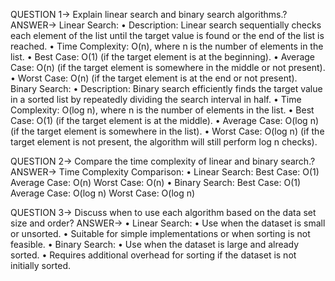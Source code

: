 QUESTION 1-> Explain linear search and binary search algorithms.?
ANSWER->
Linear Search:
•	Description: Linear search sequentially checks each element of the list until the target value is found or the end of the list is reached.
•	Time Complexity: O(n), where n is the number of elements in the list.
•	Best Case: O(1) (if the target element is at the beginning).
•	Average Case: O(n) (if the target element is somewhere in the middle or not present).
•	Worst Case: O(n) (if the target element is at the end or not present).
Binary Search:
•	Description: Binary search efficiently finds the target value in a sorted list by repeatedly dividing the search interval in half.
•	Time Complexity: O(log n), where n is the number of elements in the list.
•	Best Case: O(1) (if the target element is at the middle).
•	Average Case: O(log n) (if the target element is somewhere in the list).
•	Worst Case: O(log n) (if the target element is not present, the algorithm will still perform log n checks). 


QUESTION 2-> Compare the time complexity of linear and binary search.?
ANSWER->
Time Complexity Comparison:
•	Linear Search:
Best Case: O(1)
Average Case: O(n)
Worst Case: O(n)
•	Binary Search:
Best Case: O(1)
Average Case: O(log n)
Worst Case: O(log n)


QUESTION 3-> Discuss when to use each algorithm based on the data set size and order?
ANSWER->
•	Linear Search:
•	Use when the dataset is small or unsorted.
•	Suitable for simple implementations or when sorting is not feasible.
•	Binary Search:
•	Use when the dataset is large and already sorted.
•	Requires additional overhead for sorting if the dataset is not initially sorted.





